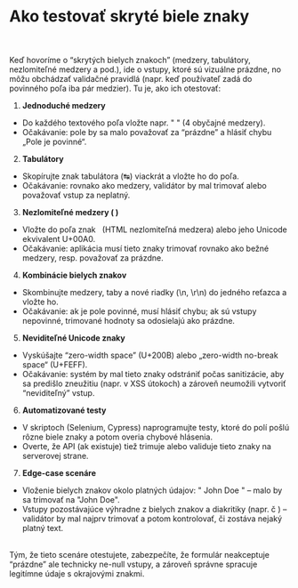 # Ako testovať skryté biele znaky<br><br>

Keď hovoríme o “skrytých bielych znakoch” (medzery, tabulátory, nezlomiteľné medzery a pod.), ide o vstupy, ktoré sú vizuálne prázdne, no môžu obchádzať validačné pravidlá (napr. keď používateľ zadá do povinného poľa iba pár medzier). Tu je, ako ich otestovať:<br>

1. **Jednoduché medzery**<br>

- Do každého textového poľa vložte napr. " " (4 obyčajné medzery).<br>
- Očakávanie: pole by sa malo považovať za “prázdne” a hlásiť chybu „Pole je povinné“.<br>

2. **Tabulátory**<br>

- Skopírujte znak tabulátora (↹) viackrát a vložte ho do poľa.<br>
- Očakávanie: rovnako ako medzery, validátor by mal trimovať alebo považovať vstup za neplatný.<br>

3. **Nezlomiteľné medzery ( )**<br>

- Vložte do poľa znak   (HTML nezlomiteľná medzera) alebo jeho Unicode ekvivalent U+00A0.<br>
- Očakávanie: aplikácia musí tieto znaky trimovať rovnako ako bežné medzery, resp. považovať za prázdne.<br>

4. **Kombinácie bielych znakov**<br>

- Skombinujte medzery, taby a nové riadky (\n, \r\n) do jedného reťazca a vložte ho.<br>
- Očakávanie: ak je pole povinné, musí hlásiť chybu; ak sú vstupy nepovinné, trimované hodnoty sa odosielajú ako prázdne.<br>

5. **Neviditeľné Unicode znaky**<br>

- Vyskúšajte “zero-width space” (U+200B) alebo „zero-width no-break space“ (U+FEFF).<br>
- Očakávanie: systém by mal tieto znaky odstrániť počas sanitizácie, aby sa predišlo zneužitiu (napr. v XSS útokoch) a zároveň neumožili vytvoriť “neviditeľný” vstup.<br>

6. **Automatizované testy**<br>

- V skriptoch (Selenium, Cypress) naprogramujte testy, ktoré do polí pošlú rôzne biele znaky a potom overia chybové hlásenia.<br>
- Overte, že API (ak existuje) tiež trimuje alebo validuje tieto znaky na serverovej strane.<br>

7. **Edge-case scenáre**<br>

- Vloženie bielych znakov okolo platných údajov: " John Doe " – malo by sa trimovať na "John Doe".<br>
- Vstupy pozostávajúce výhradne z bielych znakov a diakritiky (napr. č ) – validátor by mal najprv trimovať a potom kontrolovať, či zostáva nejaký platný text.<br><br>

Tým, že tieto scenáre otestujete, zabezpečíte, že formulár neakceptuje “prázdne” ale technicky ne-null vstupy, a zároveň správne spracuje legitímne údaje s okrajovými znakmi.<br>
